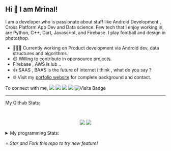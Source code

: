 ## Hi 👋 I am Mrinal!
I am a developer who is passionate about stuff like Android Development , Cross Platform App Dev and Data science. Few tech that I enjoy working in, are Python, C++, Dart, Javascript, and  Firebase. I play football and design in photoshop.

- 👨🏽‍💻 Currently working on Product development via Android dev, data structures and algorithms.
- 😊 Willing to contribute in opensource projects.
- Firebase , AWS is lub ..
- 👍 SAAS , BAAS  is the future of Internet i think , what do you say ?
- 🌐 Visit my [porfolio website](https://mrityagi.github.io/portfolio/) for complete background and contact.

To connect with me,
[<img src="https://img.shields.io/badge/linkedin-%230077B5.svg?&style=for-the-badge&logo=linkedin&logoColor=white" />](http://www.linkedin.com/in/mrinal-tyagi-a8bb61179) [<img src = "https://img.shields.io/badge/instagram-%23E4405F.svg?&style=for-the-badge&logo=instagram&logoColor=white">](https://www.instagram.com/mrityagi) [<img src = "https://img.shields.io/badge/facebook-%231877F2.svg?&style=for-the-badge&logo=facebook&logoColor=white">](https://www.facebook.com/profile.php?id=100006664187718&ref=bookmarks) [<img src ="https://img.shields.io/badge/portfolio-web-%23.svg?&style=for-the-badge&logo=&logoColor=white%22">](https://mrityagi.github.io/portfolio/) ![Visits Badge](https://badges.pufler.dev/visits/mrityagi/mrityagi?style=for-the-badge ) 

---
My Github Stats: 

<br>

<p align = "center">
  <img src = "https://github-readme-stats.vercel.app/api?username=mrityagi&count_private=true&show_icons=true&theme=radical&line_height=33">
  <img src = "https://github-readme-stats.vercel.app/api/top-langs/?username=mrityagi&langs_count=4&count_private=true&theme=tokyonight">
</p>


<details>
<summary> My programming Stats: </summary>
  
<!--START_SECTION:waka-->
![Profile Views](http://img.shields.io/badge/Profile%20Views-37-blue)

**🐱 My Github Data** 

> 🏆 348 Contributions in the Year 2020
 > 
> 📦 253.3 kB Used in Github's Storage 
 > 
> 💼 Opted to Hire
 > 
> 📜 19 Public Repositories
 > 
> 🔑 0 Private Repository 
 > 
**I'm an Early 🐤** 

```text
🌞 Morning    16 commits     █░░░░░░░░░░░░░░░░░░░░░░░░   6.75% 
🌆 Daytime    124 commits    █████████████░░░░░░░░░░░░   52.32% 
🌃 Evening    84 commits     ████████░░░░░░░░░░░░░░░░░   35.44% 
🌙 Night      13 commits     █░░░░░░░░░░░░░░░░░░░░░░░░   5.49%

```
📅 **I'm Most Productive on Sunday** 

```text
Monday       25 commits     ██░░░░░░░░░░░░░░░░░░░░░░░   10.55% 
Tuesday      39 commits     ████░░░░░░░░░░░░░░░░░░░░░   16.46% 
Wednesday    31 commits     ███░░░░░░░░░░░░░░░░░░░░░░   13.08% 
Thursday     31 commits     ███░░░░░░░░░░░░░░░░░░░░░░   13.08% 
Friday       37 commits     ████░░░░░░░░░░░░░░░░░░░░░   15.61% 
Saturday     32 commits     ███░░░░░░░░░░░░░░░░░░░░░░   13.5% 
Sunday       42 commits     ████░░░░░░░░░░░░░░░░░░░░░   17.72%

```


📊 **This Week I Spent My Time On** 

```text
⌚︎ Time Zone: Asia/Kolkata

💬 Programming Languages: 
Dart                     10 hrs 41 mins      ████████████████████░░░░░   83.16% 
C                        2 hrs 4 mins        ████░░░░░░░░░░░░░░░░░░░░░   16.15% 
Git Config               1 min               ░░░░░░░░░░░░░░░░░░░░░░░░░   0.24% 
HTML                     1 min               ░░░░░░░░░░░░░░░░░░░░░░░░░   0.2% 
YAML                     1 min               ░░░░░░░░░░░░░░░░░░░░░░░░░   0.17%

```

**I Mostly Code in Dart** 

```text
Dart                     2 repos             ██████░░░░░░░░░░░░░░░░░░░   25.0% 
CSS                      2 repos             ██████░░░░░░░░░░░░░░░░░░░   25.0% 
C                        2 repos             ██████░░░░░░░░░░░░░░░░░░░   25.0% 
C#                       1 repo              ███░░░░░░░░░░░░░░░░░░░░░░   12.5% 
Makefile                 1 repo              ███░░░░░░░░░░░░░░░░░░░░░░   12.5%

```



<!--END_SECTION:waka-->

---

</details>

⭐ *Star and Fork this repo to try new feature!* 
